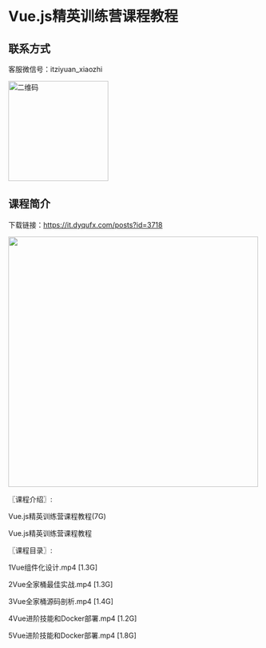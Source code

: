 # Vue.js精英训练营课程教程

## 联系方式

客服微信号：itziyuan_xiaozhi

<img src="https://ziyuanyun.oss-cn-guangzhou.aliyuncs.com/common/20240614073449/666b82192834a.jpg" width="200" height="200" alt="二维码">

## 课程简介

下载链接：https://it.dyqufx.com/posts?id=3718

<img src="https://ziyuanyun.oss-cn-guangzhou.aliyuncs.com/yun/20240515185312/6644941828780.jpg" width="500" alt="">

  〖课程介绍〗:

 Vue.js精英训练营课程教程(7G)

 Vue.js精英训练营课程教程



 〖课程目录〗:

 1Vue组件化设计.mp4 [1.3G]

 2Vue全家桶最佳实战.mp4 [1.3G]

 3Vue全家桶源码剖析.mp4 [1.4G]

 4Vue进阶技能和Docker部署.mp4 [1.2G]

 5Vue进阶技能和Docker部署.mp4 [1.8G] 

  